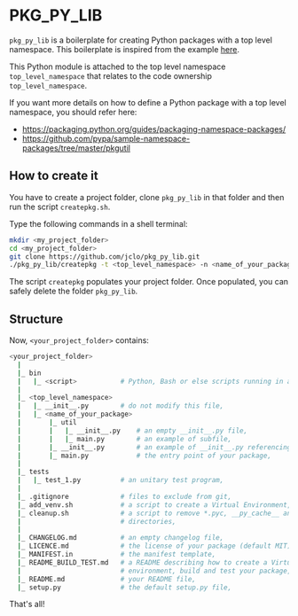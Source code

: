 # PKG_PY_LIB

`pkg_py_lib` is a boilerplate for creating Python packages with a top level namespace. This boilerplate is inspired from the example [here](https://python-packaging.readthedocs.io/en/latest/minimal.html#picking-a-name).

This Python module is attached to the top level namespace `top_level_namespace` that relates to the code ownership `top_level_namespace`.

If you want more details on how to define a Python package with a top level
namespace, you should refer here:

  * https://packaging.python.org/guides/packaging-namespace-packages/
  * https://github.com/pypa/sample-namespace-packages/tree/master/pkgutil


## How to create it

You have to create a project folder, clone `pkg_py_lib` in that folder and then run the script `createpkg.sh`.

Type the following commands in a shell terminal:

```bash
mkdir <my_project_folder>
cd <my_project_folder>
git clone https://github.com/jclo/pkg_py_lib.git
./pkg_py_lib/createpkg -t <top_level_namespace> -n <name_of_your_package>
```

The script `createpkg` populates your project folder. Once populated, you can safely delete the folder `pkg_py_lib`.


## Structure

Now, `<your_project_folder>` contains:

```bash
<your_project_folder>
  |
  |_ bin
  |   |_ <script>           # Python, Bash or else scripts running in a shell,
  |
  |_ <top_level_namespace>
  |   |_ __init__.py        # do not modify this file,
  |   |_ <name_of_your_package>
  |       |_ util
  |       |   |_ __init__.py    # an empty __init__.py file,
  |       |   |_ main.py        # an example of subfile,
  |       |_ __init__.py        # an example of __init__.py referencing main.py,
  |       |_ main.py            # the entry point of your package,
  |
  |_ tests
  |   |_ test_1.py          # an unitary test program,
  |
  |_ .gitignore             # files to exclude from git,
  |_ add_venv.sh            # a script to create a Virtual Environment,
  |_ cleanup.sh             # a script to remove *.pyc, __py_cache__ and build
  |                         # directories,
  |
  |_ CHANGELOG.md           # an empty changelog file,
  |_ LICENCE.md             # the license of your package (default MIT),
  |_ MANIFEST.in            # the manifest template,
  |_ README_BUILD_TEST.md   # a README describing how to create a Virtual
  |                         # environment, build and test your package,
  |_ README.md              # your README file,
  |_ setup.py               # the default setup.py file,  

```

That's all!
